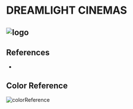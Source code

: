 DREAMLIGHT CINEMAS
=============================
![logo](https://media.discordapp.net/attachments/900368184924852248/989082725724094535/unknown.png)
----------------------------------
## References

- 

## Color Reference

![colorReference](https://media.discordapp.net/attachments/900368184924852248/988076106177470534/unknown.png?width=935&height=701)

